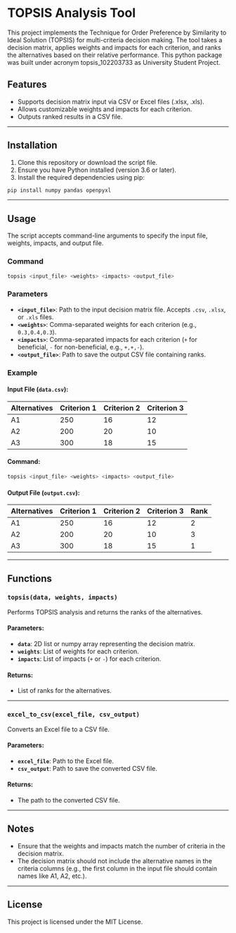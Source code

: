 # TOPSIS Analysis Tool

This project implements the Technique for Order Preference by Similarity to Ideal Solution (TOPSIS) for multi-criteria decision making. The tool takes a decision matrix, applies weights and impacts for each criterion, and ranks the alternatives based on their relative performance. This python package was built under acronym topsis_102203733 as University Student Project.

## Features
- Supports decision matrix input via CSV or Excel files (.xlsx, .xls).
- Allows customizable weights and impacts for each criterion.
- Outputs ranked results in a CSV file.

---

## Installation
1. Clone this repository or download the script file.
2. Ensure you have Python installed (version 3.6 or later).
3. Install the required dependencies using pip:

```bash
pip install numpy pandas openpyxl
```

---

## Usage

The script accepts command-line arguments to specify the input file, weights, impacts, and output file.

### Command
```bash
topsis <input_file> <weights> <impacts> <output_file>
```

### Parameters
- **`<input_file>`**: Path to the input decision matrix file. Accepts `.csv`, `.xlsx`, or `.xls` files.
- **`<weights>`**: Comma-separated weights for each criterion (e.g., `0.3,0.4,0.3`).
- **`<impacts>`**: Comma-separated impacts for each criterion (`+` for beneficial, `-` for non-beneficial, e.g., `+,+,-`).
- **`<output_file>`**: Path to save the output CSV file containing ranks.

### Example
#### Input File (`data.csv`):
| Alternatives | Criterion 1 | Criterion 2 | Criterion 3 |
|--------------|-------------|-------------|-------------|
| A1           | 250         | 16          | 12          |
| A2           | 200         | 20          | 10          |
| A3           | 300         | 18          | 15          |

#### Command:
```bash
topsis <input_file> <weights> <impacts> <output_file>
```

#### Output File (`output.csv`):
| Alternatives | Criterion 1 | Criterion 2 | Criterion 3 | Rank |
|--------------|-------------|-------------|-------------|------|
| A1           | 250         | 16          | 12          | 2    |
| A2           | 200         | 20          | 10          | 3    |
| A3           | 300         | 18          | 15          | 1    |

---

## Functions

### `topsis(data, weights, impacts)`
Performs TOPSIS analysis and returns the ranks of the alternatives.

#### Parameters:
- **`data`**: 2D list or numpy array representing the decision matrix.
- **`weights`**: List of weights for each criterion.
- **`impacts`**: List of impacts (`+` or `-`) for each criterion.

#### Returns:
- List of ranks for the alternatives.

---

### `excel_to_csv(excel_file, csv_output)`
Converts an Excel file to a CSV file.

#### Parameters:
- **`excel_file`**: Path to the Excel file.
- **`csv_output`**: Path to save the converted CSV file.

#### Returns:
- The path to the converted CSV file.

---

## Notes
- Ensure that the weights and impacts match the number of criteria in the decision matrix.
- The decision matrix should not include the alternative names in the criteria columns (e.g., the first column in the input file should contain names like A1, A2, etc.).

---

## License
This project is licensed under the MIT License.